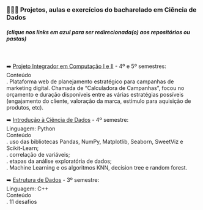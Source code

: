 <h3> 👩‍🔬🎲 Projetos, aulas e exercícios do bacharelado em Ciência de Dados </h3>
<h5>(clique nos links em azul para ser redirecionada(o) aos repositórios ou pastas) </h5> <br>

➡️ [Projeto Integrador em Computação I e II](https://github.com/PJI01-Aricanduva-01/ari01-campaigncalculator) - 4º e 5º semestres:<br>
Conteúdo<br>
.  Plataforma web de planejamento estratégico para campanhas de marketing digital. Chamada de “Calculadora de Campanhas”, focou no orçamento e duração disponíveis entre as várias estratégias possíveis (engajamento do cliente, valoração da marca, estímulo para aquisição de produtos, etc).<br>

➡️ [Introdução à Ciência de Dados](https://github.com/JoiceO/Introducao-Ciencia-Dados) - 4º semestre:<br>
Linguagem: Python<br>
Conteúdo<br>
. uso das bibliotecas Pandas, NumPy, Matplotlib, Seaborn, SweetViz e Scikit-Learn;<br>
. correlação de variáveis;<br>
. etapas da análise exploratória de dados;<br>
. Machine Learning e os algoritmos KNN, decision tree e random forest.<br>

➡️ [Estrutura de Dados](https://github.com/JoiceO/DesafiosEstruturaDeDados) - 3º semestre:<br>
Linguagem: C++<br>
Conteúdo<br>
. 11 desafios

